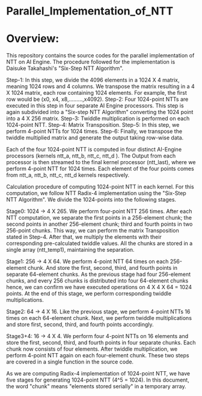 # Parallel_Implementation_of_NTT

# Overview:
This repository contains the source codes for the parallel implementation of NTT on AI Engine. The procedure followed for the implementation is Daisuke Takahashi's "Six-Step NTT Algorithm".

Step-1: In this step, we divide the 4096 elements in a 1024 X 4 matrix, meaning 1024 rows and 4 columns. We transpose the matrix resulting in a 4 X 1024 matrix, each row containing 1024 elements. For example, the first row would be (x0, x4, x8,.........,x4092).
Step-2: Four 1024-point NTTs are executed in this step in four separate AI Engine processors. This step is again subdivided into a "Six-step NTT Algorithm" converting the 1024 point into a  4 X 256 matrix.
Step-3: Twiddle multiplication is performed on each 1024-point NTT.
Step-4: Matrix Transposition.
Step-5: In this step, we perform 4-point NTTs for 1024 times.
Step-6: Finally, we transpose the twiddle multiplied matrix and generate the output taking row-wise data.

Each of the four 1024-point NTT is computed in four distinct AI-Engine processors (kernels ntt_a, ntt_b, ntt_c, ntt_d ). The Output from each processor is then streamed to the final kernel processor (ntt_last), where we perform 4-point NTT for 1024 times. Each element of the four points comes from ntt_a, ntt_b, ntt_c, ntt_d kernels respectively.

Calculation procedure of computing 1024-point NTT in each kernel.
For this computation, we follow NTT Radix-4 implementation using the "Six-Step NTT Algorithm". We divide the 1024-points into the following stages.

Stage0: 1024 -> 4 X 265. We perform four-point NTT 256 times. After each NTT computation, we separate the first points in a 256-element chunk; the second points in another 256-element chunk; third and fourth points in two 256-point chunks. This way, we can perform the matrix Transposition stated in Step-4. After that, we multiply the elements with their corresponding pre-calculated twiddle values. All the chunks are stored in a single array (ntt_temp1), maintaining the separation.
 
Stage1: 256 -> 4 X 64. We perform 4-point NTT 64 times on each 256-element chunk. And store the first, second, third, and fourth points in separate 64-element chunks. As the previous stage had four 256-element chunks, and every 256 chunks is distributed into four 64-element chunks hence, we can confirm we have executed operations on 4 X 4 X 64 = 1024 points. At the end of this stage, we perform corresponding twiddle multiplications.

Stage2: 64 -> 4 X 16. Like the previous stage, we perform 4-point NTTs 16 times on each 64-element chunk. Next, we perform twiddle multiplications and store first, second, third, and fourth points accordingly.

Stage3+4: 16 -> 4 X 4. We perform four 4-point NTTs on 16 elements and store the first, second, third, and fourth points in four separate chunks. Each chunk now consists of four elements. After twiddle multiplication, we perform 4-point NTT again on each four-element chunk. These two steps are covered in a single function in the source code.

As we are computing Radix-4 implementation of 1024-point NTT, we have five stages for generating 1024-point NTT (4^5 = 1024). In this document, the word "chunk" means "elements stored serially" in a temporary array.

 
